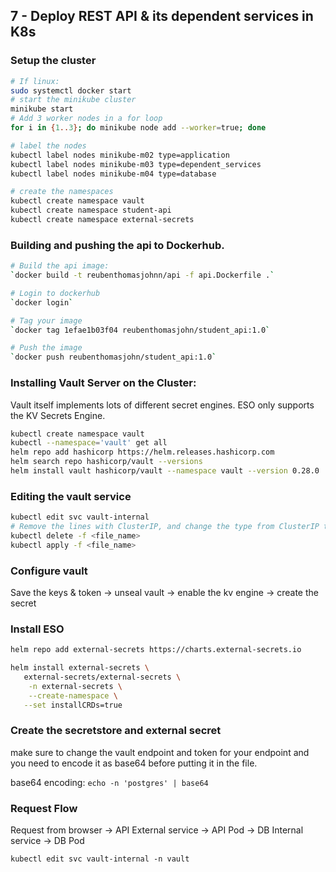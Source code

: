 ## 7 - Deploy REST API & its dependent services in K8s

### Setup the cluster

```sh
# If linux:
sudo systemctl docker start
# start the minikube cluster
minikube start
# Add 3 worker nodes in a for loop
for i in {1..3}; do minikube node add --worker=true; done

# label the nodes
kubectl label nodes minikube-m02 type=application
kubectl label nodes minikube-m03 type=dependent_services
kubectl label nodes minikube-m04 type=database

# create the namespaces
kubectl create namespace vault
kubectl create namespace student-api
kubectl create namespace external-secrets
```

### Building and pushing the api to Dockerhub.

```sh
# Build the api image:
`docker build -t reubenthomasjohnn/api -f api.Dockerfile .`

# Login to dockerhub
`docker login`

# Tag your image
`docker tag 1efae1b03f04 reubenthomasjohn/student_api:1.0`

# Push the image
`docker push reubenthomasjohn/student_api:1.0`
```

### Installing Vault Server on the Cluster:

Vault itself implements lots of different secret engines. ESO only supports the KV Secrets Engine.

```sh
kubectl create namespace vault
kubectl --namespace='vault' get all
helm repo add hashicorp https://helm.releases.hashicorp.com
helm search repo hashicorp/vault --versions
helm install vault hashicorp/vault --namespace vault --version 0.28.0
```

### Editing the vault service

```sh
kubectl edit svc vault-internal
# Remove the lines with ClusterIP, and change the type from ClusterIP to NodePort.
kubectl delete -f <file_name>
kubectl apply -f <file_name>
```

### Configure vault

Save the keys & token -> unseal vault -> enable the kv engine -> create the secret

### Install ESO

```sh
helm repo add external-secrets https://charts.external-secrets.io

helm install external-secrets \
   external-secrets/external-secrets \
    -n external-secrets \
    --create-namespace \
   --set installCRDs=true
```

### Create the secretstore and external secret

make sure to change the vault endpoint and token for your endpoint and you need to encode it as base64 before putting it in the file.

base64 encoding:
`echo -n 'postgres' | base64`

### Request Flow

Request from browser -> API External service -> API Pod -> DB Internal service -> DB Pod

`kubectl edit svc vault-internal -n vault`
